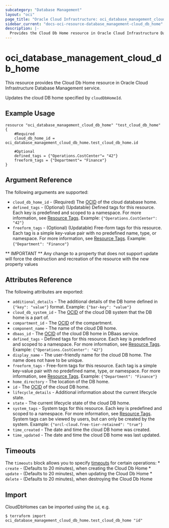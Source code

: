```yaml
---
subcategory: "Database Management"
layout: "oci"
page_title: "Oracle Cloud Infrastructure: oci_database_management_cloud_db_home"
sidebar_current: "docs-oci-resource-database_management-cloud_db_home"
description: |-
  Provides the Cloud Db Home resource in Oracle Cloud Infrastructure Database Management service
---
```


# oci_database_management_cloud_db_home
This resource provides the Cloud Db Home resource in Oracle Cloud Infrastructure Database Management service.

Updates the cloud DB home specified by `cloudDbHomeId`.


## Example Usage

```hcl
resource "oci_database_management_cloud_db_home" "test_cloud_db_home" {
	#Required
	cloud_db_home_id = oci_database_management_cloud_db_home.test_cloud_db_home.id

	#Optional
	defined_tags = {"Operations.CostCenter"= "42"}
	freeform_tags = {"Department"= "Finance"}
}
```

## Argument Reference

The following arguments are supported:

* `cloud_db_home_id` - (Required) The [OCID](https://docs.cloud.oracle.com/iaas/Content/General/Concepts/identifiers.htm) of the cloud database home.
* `defined_tags` - (Optional) (Updatable) Defined tags for this resource. Each key is predefined and scoped to a namespace. For more information, see [Resource Tags](https://docs.cloud.oracle.com/iaas/Content/General/Concepts/resourcetags.htm). Example: `{"Operations.CostCenter": "42"}` 
* `freeform_tags` - (Optional) (Updatable) Free-form tags for this resource. Each tag is a simple key-value pair with no predefined name, type, or namespace. For more information, see [Resource Tags](https://docs.cloud.oracle.com/iaas/Content/General/Concepts/resourcetags.htm). Example: `{"Department": "Finance"}` 


** IMPORTANT **
Any change to a property that does not support update will force the destruction and recreation of the resource with the new property values

## Attributes Reference

The following attributes are exported:

* `additional_details` - The additional details of the DB home defined in `{"key": "value"}` format. Example: `{"bar-key": "value"}` 
* `cloud_db_system_id` - The [OCID](https://docs.cloud.oracle.com/iaas/Content/General/Concepts/identifiers.htm) of the cloud DB system that the DB home is a part of.
* `compartment_id` - The [OCID](https://docs.cloud.oracle.com/iaas/Content/General/Concepts/identifiers.htm) of the compartment.
* `component_name` - The name of the cloud DB home.
* `dbaas_id` - The [OCID](https://docs.cloud.oracle.com/iaas/Content/General/Concepts/identifiers.htm) of the cloud DB home in DBaas service.
* `defined_tags` - Defined tags for this resource. Each key is predefined and scoped to a namespace. For more information, see [Resource Tags](https://docs.cloud.oracle.com/iaas/Content/General/Concepts/resourcetags.htm). Example: `{"Operations.CostCenter": "42"}` 
* `display_name` - The user-friendly name for the cloud DB home. The name does not have to be unique.
* `freeform_tags` - Free-form tags for this resource. Each tag is a simple key-value pair with no predefined name, type, or namespace. For more information, see [Resource Tags](https://docs.cloud.oracle.com/iaas/Content/General/Concepts/resourcetags.htm). Example: `{"Department": "Finance"}` 
* `home_directory` - The location of the DB home.
* `id` - The [OCID](https://docs.cloud.oracle.com/iaas/Content/General/Concepts/identifiers.htm) of the cloud DB home.
* `lifecycle_details` - Additional information about the current lifecycle state.
* `state` - The current lifecycle state of the cloud DB home.
* `system_tags` - System tags for this resource. Each key is predefined and scoped to a namespace. For more information, see [Resource Tags](https://docs.cloud.oracle.com/iaas/Content/General/Concepts/resourcetags.htm). System tags can be viewed by users, but can only be created by the system.  Example: `{"orcl-cloud.free-tier-retained": "true"}` 
* `time_created` - The date and time the cloud DB home was created.
* `time_updated` - The date and time the cloud DB home was last updated.

## Timeouts

The `timeouts` block allows you to specify [timeouts](https://registry.terraform.io/providers/oracle/oci/latest/docs/guides/changing_timeouts) for certain operations:
	* `create` - (Defaults to 20 minutes), when creating the Cloud Db Home
	* `update` - (Defaults to 20 minutes), when updating the Cloud Db Home
	* `delete` - (Defaults to 20 minutes), when destroying the Cloud Db Home


## Import

CloudDbHomes can be imported using the `id`, e.g.

```
$ terraform import oci_database_management_cloud_db_home.test_cloud_db_home "id"
```

